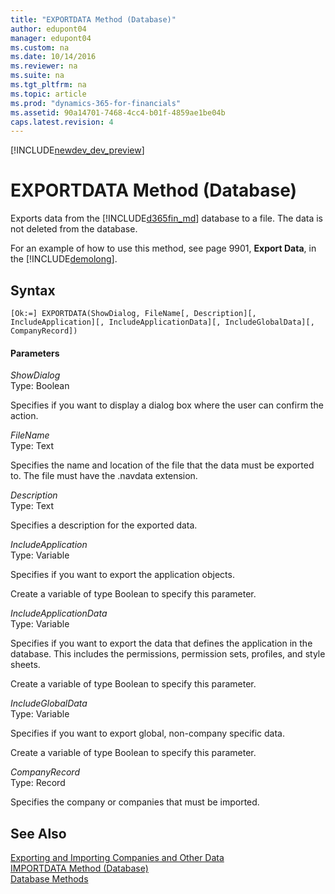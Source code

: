 ```yaml
---
title: "EXPORTDATA Method (Database)"
author: edupont04
manager: edupont04
ms.custom: na
ms.date: 10/14/2016
ms.reviewer: na
ms.suite: na
ms.tgt_pltfrm: na
ms.topic: article
ms.prod: "dynamics-365-for-financials"
ms.assetid: 90a14701-7468-4cc4-b01f-4859ae1be04b
caps.latest.revision: 4
---
```


[!INCLUDE[newdev_dev_preview](../includes/newdev_dev_preview.md)]

# EXPORTDATA Method (Database)
Exports data from the [!INCLUDE[d365fin_md](../includes/d365fin_md.md)] database to a file. The data is not deleted from the database.  

 For an example of how to use this method, see page 9901, **Export Data**, in the [!INCLUDE[demolong](../includes/demolong_md.md)].  

## Syntax  

```  
[Ok:=] EXPORTDATA(ShowDialog, FileName[, Description][, IncludeApplication][, IncludeApplicationData][, IncludeGlobalData][, CompanyRecord])  
```  

#### Parameters  
 *ShowDialog*  
 Type: Boolean  

 Specifies if you want to display a dialog box where the user can confirm the action.  

 *FileName*  
 Type: Text  

 Specifies the name and location of the file that the data must be exported to. The file must have the .navdata extension.  

 *Description*  
 Type: Text  

 Specifies a description for the exported data.  

 *IncludeApplication*  
 Type: Variable  

 Specifies if you want to export the application objects.  

 Create a variable of type Boolean to specify this parameter.  

 *IncludeApplicationData*  
 Type: Variable  

 Specifies if you want to export the data that defines the application in the database. This includes the permissions, permission sets, profiles, and style sheets.  

 Create a variable of type Boolean to specify this parameter.  

 *IncludeGlobalData*  
 Type: Variable  

 Specifies if you want to export global, non-company specific data.  

 Create a variable of type Boolean to specify this parameter.  

 *CompanyRecord*  
 Type: Record  

 Specifies the company or companies that must be imported.  

## See Also  
[Exporting and Importing Companies and Other Data](Exporting-and-Importing-Companies-and-Other-Data.md)   
[IMPORTDATA Method \(Database\)](devenv-IMPORTDATA-Method-Database.md)  
[Database Methods](devenv-database-methods.md)  
